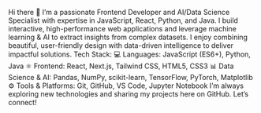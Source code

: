 Hi there 👋
I’m a passionate Frontend Developer and AI/Data Science Specialist with expertise in JavaScript, React, Python, and Java.
I build interactive, high-performance web applications and leverage machine learning & AI to extract insights from complex datasets. I enjoy combining beautiful, user-friendly design with data-driven intelligence to deliver impactful solutions.
Tech Stack:
💻 Languages: JavaScript (ES6+), Python, Java
⚛ Frontend: React, Next.js, Tailwind CSS, HTML5, CSS3
📊 Data Science & AI: Pandas, NumPy, scikit-learn, TensorFlow, PyTorch, Matplotlib
⚙ Tools & Platforms: Git, GitHub, VS Code, Jupyter Notebook
I’m always exploring new technologies and sharing my projects here on GitHub. Let’s connect!

